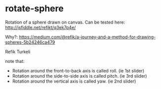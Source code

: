 rotate-sphere
=============

Rotation of a sphere drawn on canvas.
Can be tested here: http://jsfiddle.net/refikt/q3ek7p4e/

Why?: https://medium.com/@refik/a-journey-and-a-method-for-drawing-spheres-5b24246ca479

Refik Turkeli

note that:
- Rotation around the front-to-back axis is called roll. (ie 1st slider)
- Rotation around the side-to-side axis is called pitch. (ie 3rd slider)
- Rotation around the vertical axis is called yaw. (ie 2nd slider)